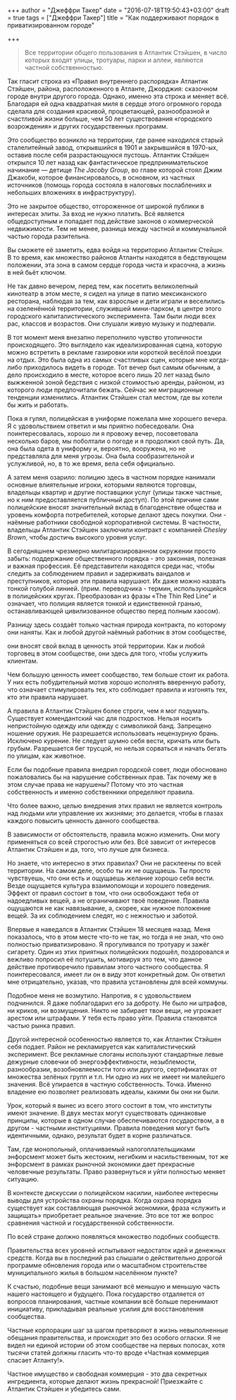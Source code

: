 +++
author = "Джеффри Такер"
date = "2016-07-18T19:50:43+03:00"
draft = true
tags = ["Джеффри Такер"]
title = "Как поддерживают порядок в приватизированном городе"

+++

> Все территории общего пользования в Атлантик Стэйшен, в число которых
> входят улицы, тротуары, парки и аллеи, являются частной собственностью.


Так гласит строка из «Правил внутреннего распорядка» Атлантик Стэйшен,
района, расположенного в Атланте, Джорджия: сказочном городе внутри
другого города. Однако, именно эта строка и меняет всё. Благодаря ей
одна квадратная миля в сердце этого огромного города сделала для
создания красивой, процветающей, разнообразной и счастливой жизни
больше, чем 50 лет существования «городского возрождения» и других
государственных программ.

Это сообщество возникло на территории, где ранее находился старый
сталелитейный завод, открывшийся в 1901 и закрывшийся в 1970-ых, оставив
после себя разрастающуюся пустошь. Атлантик Стэйшен открылся 10 лет
назад как фантастическое предпринимательское начинание — детище *The
Jacoby Group*, во главе которой стоял Джим Джакоби, которое
финансировалось, в основном, из частных источников (помощь города
состояла в налоговых послаблениях и небольших вложениях в
инфраструктуру).

Это не закрытое общество, отгороженное от широкой публики в интересах
элиты. За вход не нужно платить. Всё является общедоступным и попадает
под действие законов о коммерческой недвижимости. Тем не менее, разница
между частной и коммунальной частью города разительна.

Вы сможете её заметить, едва войдя на территорию Атлантик Стейшн. В то
время, как множество районов Атланты находятся в бедствующем положении,
эта зона в самом сердце города чиста и красочна, а жизнь в ней бьёт
ключом.

Не так давно вечером, перед тем, как посетить великолепный кинотеатр в
этом месте, я сидел на улице в патио мексиканского ресторана, наблюдая
за тем, как взрослые и дети играли и веселились на озеленённой
территории, служившей мини-парком, в центре этого городского
капиталистического эксперимента. Там были люди всех рас, классов и
возрастов. Они слушали живую музыку и подпевали.

В тот момент меня внезапно переполнило чувство утопичности
происходящего. Это выглядело как идеализированная сцена, которую можно
встретить в рекламе газировки или короткой весёлой поездки на отдых. Это
была одна из самых счастливых сцен, которые мне когда-либо приходилось
видеть в городе. Тот вечер был самым обычным, а дело происходило в
месте, которое всего лишь 20 лет назад было выжженной зоной бедствия с
низкой стоимостью аренды, районом, из которого люди предпочитали бежать.
Сейчас же миграционные тенденции изменились. Атлантик Стэйшен стал
местом, где вы хотели бы жить и работать.

Пока я гулял, полицейская в униформе пожелала мне хорошего вечера. Я с
удовольствием ответил и мы приятно побеседовали. Она поинтересовалась,
хорошо ли я провожу вечер, посоветовала несколько баров, мы поболтали о
погоде и я продолжил свой путь. Да, она была одета в униформу и,
вероятно, вооружена, но не представляла для меня угрозы. Она была
сообразительной и услужливой, но, в то же время, вела себя официально.

А затем меня озарило: полицию здесь в частном порядке нанимали основные
влиятельные игроки, которыми являются торговцы, владельцы квартир и
другие поставщики услуг (улицы также частные, но к ним предоставляется
публичный доступ). По этой причине сами полицейские вносят значительный
вклад в благоденствие общества и уровень комфорта потребителей, которые
делают здесь покупки. Они - наёмные работники свободной корпоративной
системы. В частности, владельцы Атлантик Стэйшен заключили контракт с
компанией *Chesley Brown*, чтобы достичь высокого уровня услуг. 

В сегодняшнем чрезмерно милитаризированном окружении просто забыть:
поддержание общественного порядка - это законная, полезная и важная
профессия. Её представители находятся среди нас, чтобы следить за
соблюдением правил и задерживать вандалов и преступников, которые эти
правила нарушают. Их даже можно назвать тонкой голубой линией. (прим.
переводчика - термин, использующийся в полицейских кругах. Преобразован
из фразы «The Thin Red Line" и означает, что полиция является тонкой и
единственной гранью, останавливающей цивилизованное общество перед
полным хаосом).

Разницу здесь создаёт только частная природа контракта, по которому они
наняты. Как и любой другой наёмный работник в этом сообществе,

они вносят свой вклад в ценность этой территории. Как и любой торговец в
этом сообществе, они здесь для того, чтобы услужить клиентам.

Чем большую ценность имеет сообщество, тем больше стоит их работа. У них
есть побудительный мотив хорошо исполнять вверенную работу, что означает
стимулировать тех, кто соблюдает правила и изгонять тех, кто эти правила
нарушает.

А правила в Атлантик Стэйшен более строги, чем я мог подумать.
Существует комендантский час для подростков. Нельзя носить непристойную
одежду или одежду с символикой банд. Запрещено ношение оружия. Не
разрешается использовать нецензурную брань. Исключено курение. Не
следует шумно себя вести, кричать или быть грубым. Разрешается бег
трусцой, но нельзя сорваться и начать бегать по улицам, как животное.

Если бы подобные правила внедрил городской совет, люди обосновано
пожаловались бы на нарушение собственных прав. Так почему же в этом
случае права не нарушены? Потому что это частная собственность и именно
собственники определяют правила.

Что более важно, целью внедрения этих правил не является контроль над
людьми или управление их жизнями; это делается, чтобы в глазах каждого
повысить ценность данного сообщества.

В зависимости от обстоятельств, правила можно изменить. Они могу
применяться со всей строгостью или без. Всё зависит от интересов
Атлантик Стэйшен и да, того, что лучше для бизнеса.

Но знаете, что интересно в этих правилах? Они не расклеены по всей
территории. На самом деле, особо ты их не ощущаешь. Ты просто
чувствуешь, что они есть и ощущаешь желание хорошо себя вести. Везде
ощущается культура взаимопомощи и хорошего поведения. Эффект от правил
состоит в том, что они освобождают тебя от надоедливых вещей, а не
ограничивают твоё поведение. Правила ощущаются не как навязывание, а,
скорее, как нужное положение вещей. За их соблюдением следят, но с
нежностью и заботой.

Впервые я наведался в Атлантик Стэйшен 18 месяцев назад. Меня
показалось, что в этом месте что-то не так, но тогда я не знал, что оно
полностью приватизировано. Я прогуливался по тротуару и зажёг сигарету.
Один из этих приятных полицейских подошёл, поздоровался и вежливо
попросил её потушить, мотивируя это тем, что данное действие
противоречило правилам этого частного сообщества. Я поинтересовался,
имеет ли он в виду этот конкретный дом. Он ответил мне отрицательно,
указав, что правила установлены для всей коммуны.

Подобное меня не возмутило. Напротив, я с удовольствием подчинился. Я
даже поблагодарил его за доброту. Не было ни штрафов, ни криков, ни
возмущения. Никто не забирает твои вещи, не угрожает арестом или
штрафами. У тебя есть право уйти. Правила становятся частью рынка
правил.

Другой интересной особенностью является то, как Атлантик Стэйшен себя
подает. Район не рекламируется как капиталистический эксперимент. Все
рекламные слоганы используют стандартные левые дежурные словечки об
энергоэффективности, незыблемости, разнообразии, возобновляемости того
или другого, сертификатах от множества зелёных групп и т.п. Ни одно из
них не имеет ни малейшего значения. Всё упирается в частную
собственность. Точка. Именно владение ею позволяет реализовать идеалы,
какими бы они ни были.

Урок, который я вынес из всего этого состоит в том, что институты имеют
значение. В двух местах могут существовать одинаковые принципы, которые
в одном случае обеспечиваются государством, а в другом - частными
институциями. Правила поведения могут быть идентичными, однако,
результат будет в корне различаться.

Там, где монопольный, оплачиваемый налогоплательщиками энфорсмент может
быть жестоким, негибким и насильственным, тот же энфорсмент в рамках
рыночной экономики дает прекрасные человечные результаты. Право
развернуться и уйти полностью меняет ситуацию.

В контексте дискуссии о полицейском насилии, наиболее интересны выводы
для устройства охраны порядка. Когда охрана порядка существует как
составляющая рыночной экономики, фраза «служить и защищать» приобретает
реальное значение. Это все тот же вопрос сравнения частной и
государственной собственности.

По всей стране должно появляться множество подобных сообществ.

Правительства всех уровней испытывают недостаток идей и денежных
средств. Когда вы в последний раз слышали о действительно дорогой
программе обновления города или о масштабном строительстве
муниципального жилья в большом населённом пункте?

К счастью, подобные вещи занимают всё меньшую и меньшую часть нашего
настоящего и будущего. Пока государство отдаляется от вопросов
планирования, частные компании всё больше перенимают инициативу,
прикладывая реальные усилия для восстановления сообщества.

Частные корпорации шаг за шагом претворяют в жизнь невыполненные
обещания правительства, и происходит это без особого огласки. Я не видел
ни единой истории об этом сообществе на первых полосах, хотя тысячи
статей должны гласить что-то вроде «Частная коммерция спасает Атланту!».

Частное имущество и свободная коммерция - это два секретных ингредиента,
которые делают жизнь прекрасной! Приезжайте с Атлантик Стэйшен и
убедитесь сами.

